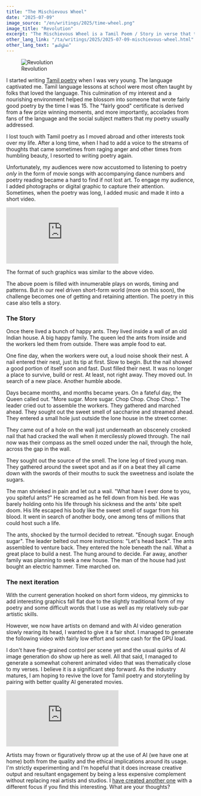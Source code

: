 ```yaml
---
title: "The Mischievous Wheel"
date: "2025-07-09"
image_source: "/en/writings/2025/time-wheel.png"
image_title: "Revolution"
excerpt: "The Mischievous Wheel is a Tamil Poem / Story in verse that tells a gripping story about the wheel of time."
other_lang_link: "/ta/writings/2025/2025-07-09-mischievous-wheel.html"
other_lang_text: "தமிழில்"
---
```


<!--more-->

<figure>
<img src="/en/writings/2025/time-wheel.png" alt="Revolution" />
<figcaption aria-hidden="true">Revolution</figcaption>
</figure>

I started writing [Tamil poetry](/ta/writings) when I was very young. The language captivated me.
Tamil language lessons at school were most often taught by folks that loved the language. This
culmination of my interest and a nourishing environment helped me blossom into someone that
wrote fairly good poetry by the time I was 15. The "fairly good" certificate is derived from a
few prize winning moments, and more importantly, accolades from fans of the language and the
social subject matters that my poetry usually addressed.

I lost touch with Tamil poetry as I moved abroad and other interests took over my life. After a
long time, when I had to add a voice to the streams of thoughts that came sometimes from raging anger and other times from humbling beauty, I resorted to writing poetry again.

Unfortunately, my audiences were now accustomed to listening to poetry *only* in the form of movie songs with accompanying dance numbers and poetry reading became a hard to find if not lost art. To engage my audience, I added photographs or digital graphic to capture their attention. Sometimes, when the poetry was long, I added music and made it into a short video.

<div class="youtube">
<iframe src="https://www.youtube.com/embed/LcUZHmCqSLY" frameborder="0" allow="accelerometer; autoplay; encrypted-media; gyroscope; picture-in-picture" allowfullscreen>
</iframe>
</div>

The format of such graphics was similar to the above video.

The above poem is filled with innumerable plays on words, timing and patterns. But in our reel driven short-form world (more on this soon), the challenge becomes one of getting and retaining attention. The poetry in this case also tells a story.

### The Story

Once there lived a bunch of happy ants. They lived inside a wall of an old Indian house. A big happy family. The queen led the ants from inside and the workers led them from outside. There was ample food to eat.

One fine day, when the workers were out, a loud noise shook their nest. A nail entered their nest, just its tip at first. Slow to begin. But the nail showed a good portion of itself soon and fast. Dust filled their nest. It was no longer a place to survive, build or rest. At least, not right away. They moved out. In search of a new place. Another humble abode.

Days became months, and months became years. On a fateful day, the Queen called out. "More sugar. More sugar. Chop Chop. Chop Chop.". The leader cried out to assemble the workers. They gathered and marched ahead. They sought out the sweet smell of saccharine and streamed ahead. They entered a small hole just outside the lone house in the street corner.

They came out of a hole on the wall just underneath an obscenely crooked nail that had cracked the wall when it mercilessly plowed through. The nail now was their compass as the smell oozed under the nail, through the hole, across the gap in the wall.

They sought out the source of the smell. The lone leg of tired young man. They gathered around
the sweet spot and as if on a beat they all came down with the swords of their mouths to suck the sweetness and isolate the sugars.

The man shrieked in pain and let out a wail. "What have I ever done to you, you spiteful ants?" He screamed as he fell down from his bed. He was barely holding onto his life through his sickness and the ants' bite spelt doom. His life escaped his body like the sweet smell of sugar from his blood. It went in search of another body, one among tens of millions that could host such a life.

The ants, shocked by the turmoil decided to retreat. "Enough sugar. Enough sugar". The leader belted out more instructions: "Let's head back". The ants assembled to venture back. They entered the hole beneath the nail. What a great place to build a nest. The hung around to decide. Far away, another family was planning to seek a new house. The man of the house had just bought an electric hammer. Time marched on.

### The next iteration

With the current generation hooked on short form videos, my gimmicks to add interesting graphics fall
flat due to the slightly traditional form of my poetry and some difficult words that I use as well as
my relatively sub-par artistic skills.

However, we now have artists on demand and with AI video generation slowly rearing its head, I wanted to give it a fair shot. I managed to generate the following video with fairly low effort and some cash for the GPU load.

I don't have fine-grained control per scene yet and the usual quirks of AI image generation do show up here as well. All that said, I managed to generate a somewhat coherent animated video that was thematically close to my verses. I believe it is a significant step forward. As the industry matures, I am hoping to revive the love for Tamil poetry and storytelling by pairing with better quality AI generated movies.

<div class="youtube">
<iframe src="https://www.youtube.com/embed/ksv2tZL2cKc" frameborder="0" allow="accelerometer; autoplay; encrypted-media; gyroscope; picture-in-picture" allowfullscreen>
</iframe>
</div>

Artists may frown or figuratively throw up at the use of AI (we have one at home) both from the quality and the ethical implications around its usage. I'm strictly experimenting and I'm hopeful
that it does increase creative output and resultant engagement by being a less expensive
complement without replacing real artists and studios. I [have created another one](./2025-05-06-revolution.html) with a different focus if you find this interesting. What are your thoughts?